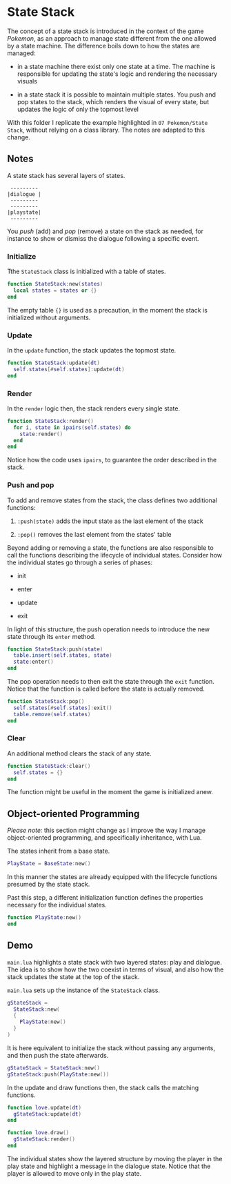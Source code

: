 # State Stack

The concept of a state stack is introduced in the context of the game <i>Pokemon</i>, as an approach to manage state different from the one allowed by a state machine. The difference boils down to how the states are managed:

- in a state machine there exist only one state at a time. The machine is responsible for updating the state's logic and rendering the necessary visuals

- in a state stack it is possible to maintain multiple states. You push and pop states to the stack, which renders the visual of every state, but updates the logic of only the topmost level

With this folder I replicate the example highlighted in `07 Pokemon/State Stack`, without relying on a class library. The notes are adapted to this change.

## Notes

A state stack has several layers of states.

```text
 ---------
|dialogue |
 ---------
 ---------
|playstate|
 ---------
```

You _push_ (add) and _pop_ (remove) a state on the stack as needed, for instance to show or dismiss the dialogue following a specific event.

### Initialize

Tthe `StateStack` class is initialized with a table of states.

```lua
function StateStack:new(states)
  local states = states or {}
end
```

The empty table `{}` is used as a precaution, in the moment the stack is initialized without arguments.

### Update

In the `update` function, the stack updates the topmost state.

```lua
function StateStack:update(dt)
  self.states[#self.states]:update(dt)
end
```

### Render

In the `render` logic then, the stack renders every single state.

```lua
function StateStack:render()
  for i, state in ipairs(self.states) do
    state:render()
  end
end
```

Notice how the code uses `ipairs`, to guarantee the order described in the stack.

### Push and pop

To add and remove states from the stack, the class defines two additional functions:

1. `:push(state)` adds the input state as the last element of the stack

2. `:pop()` removes the last element from the states' table

Beyond adding or removing a state, the functions are also responsible to call the functions describing the lifecycle of individual states. Consider how the individual states go through a series of phases:

- init

- enter

- update

- exit

In light of this structure, the push operation needs to introduce the new state through its `enter` method.

```lua
function StateStack:push(state)
  table.insert(self.states, state)
  state:enter()
end
```

The pop operation needs to then exit the state through the `exit` function. Notice that the function is called before the state is actually removed.

```lua
function StateStack:pop()
  self.states[#self.states]:exit()
  table.remove(self.states)
end
```

### Clear

An additional method clears the stack of any state.

```lua
function StateStack:clear()
  self.states = {}
end
```

The function might be useful in the moment the game is initialized anew.

## Object-oriented Programming

_Please note:_ this section might change as I improve the way I manage object-oriented programming, and specifically inheritance, with Lua.

The states inherit from a base state.

```lua
PlayState = BaseState:new()
```

In this manner the states are already equipped with the lifecycle functions presumed by the state stack.

Past this step, a different initialization function defines the properties necessary for the individual states.

```lua
function PlayState:new()
end
```

## Demo

`main.lua` highlights a state stack with two layered states: play and dialogue. The idea is to show how the two coexist in terms of visual, and also how the stack updates the state at the top of the stack.

`main.lua` sets up the instance of the `StateStack` class.

```lua
gStateStack =
  StateStack:new(
  {
    PlayState:new()
  }
)
```

It is here equivalent to initialize the stack without passing any arguments, and then push the state afterwards.

```lua
gStateStack = StateStack:new()
gStateStack:push(PlayState:new())
```

In the update and draw functions then, the stack calls the matching functions.

```lua
function love.update(dt)
  gStateStack:update(dt)
end

function love.draw()
  gStateStack:render()
end
```

The individual states show the layered structure by moving the player in the play state and highlight a message in the dialogue state. Notice that the player is allowed to move only in the play state.
